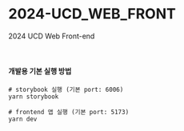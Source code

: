 # 2024-UCD_WEB_FRONT
2024 UCD Web Front-end

<br>

#### 개발용 기본 실행 방법
```
# storybook 실행 (기본 port: 6006)
yarn storybook

# frontend 앱 실행 (기본 port: 5173)
yarn dev
```